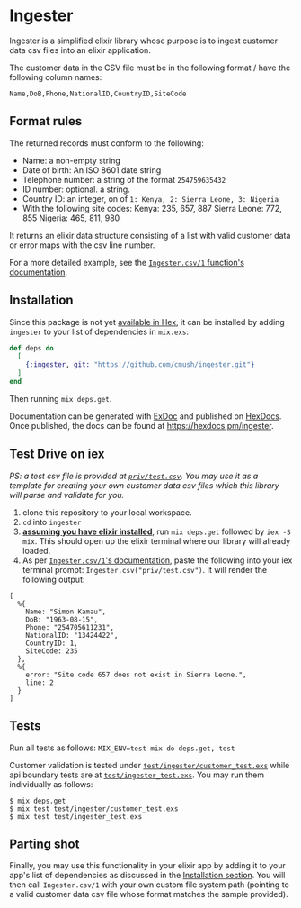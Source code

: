 # Ingester

Ingester is a simplified elixir library whose purpose is to ingest customer data csv files into an elixir application.  

The customer data in the CSV file must be in the following format / have the following column names:  

`Name,DoB,Phone,NationalID,CountryID,SiteCode` 

## Format rules

The returned records must conform to the following:

- Name: a non-empty string
- Date of birth: An ISO 8601 date string
- Telephone number: a string of the format `254759635432`
- ID number: optional. a string.
- Country ID: an integer, on of `1: Kenya, 2: Sierra Leone, 3: Nigeria`
- With the following site codes:
Kenya: 235, 657, 887
Sierra Leone: 772, 855
Nigeria: 465, 811, 980

It returns an elixir data structure consisting of a list with valid customer data or error maps with the csv line number.

For a more detailed example, see the [`Ingester.csv/1` function's documentation](https://github.com/cmush/ingester/blob/8543654ed283771675111f4f7600b9aba082a1ef/lib/ingester.ex#L21).

## Installation

Since this package is not yet [available in Hex](https://hex.pm/docs/publish), it can be installed
by adding `ingester` to your list of dependencies in `mix.exs`:

```elixir
def deps do
  [
    {:ingester, git: "https://github.com/cmush/ingester.git"}
  ]
end
```
Then running `mix deps.get`.

Documentation can be generated with [ExDoc](https://github.com/elixir-lang/ex_doc)
and published on [HexDocs](https://hexdocs.pm). Once published, the docs can
be found at <https://hexdocs.pm/ingester>.

## Test Drive on **iex**

_PS: a test csv file is provided at [`priv/test.csv`](https://github.com/cmush/ingester/blob/master/priv/test.csv). You may use it as a template for creating your own customer data csv files_ 
_which this library will parse and validate for you._

1. clone this repository to your local workspace.
2. `cd` into `ingester`
3. [**assuming you have elixir installed**](https://elixir-lang.org/install.html), run `mix deps.get` followed by `iex -S mix`. This should open up the elixir terminal where our library will already loaded.
4. As per [`Ingester.csv/1`'s documentation]((https://github.com/cmush/ingester/blob/8543654ed283771675111f4f7600b9aba082a1ef/lib/ingester.ex#L21)), paste the following into your iex terminal prompt: `Ingester.csv("priv/test.csv")`. It will render the following output:
```
[
  %{
    Name: "Simon Kamau",
    DoB: "1963-08-15",
    Phone: "254705611231",
    NationalID: "13424422",
    CountryID: 1,
    SiteCode: 235
  },
  %{
    error: "Site code 657 does not exist in Sierra Leone.",
    line: 2
  }
]
```

## Tests

Run all tests as follows:
`MIX_ENV=test mix do deps.get, test`

Customer validation is tested under [`test/ingester/customer_test.exs`](https://github.com/cmush/ingester/blob/master/test/ingester/customer_test.exs) while api boundary tests are at [`test/ingester_test.exs`](https://github.com/cmush/ingester/blob/master/test/ingester_test.exs).
You may run them individually as follows: 
```
$ mix deps.get
$ mix test test/ingester/customer_test.exs
$ mix test test/ingester_test.exs
```
## Parting shot
Finally, you may use this functionality in your elixir app by adding it to your app's list of dependencies as discussed in the [Installation section](#installation). You will then call `Ingester.csv/1` with your own custom file system path (pointing to a valid customer data csv file whose format matches the sample provided).
